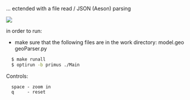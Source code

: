... ectended with a file read / JSON (Aeson) parsing

![](https://raw.github.com/madjestic/Haskell-OpenGL-Tutorial/master/Mandelbrot-FRP-io-sdl2/output.png)

in order to run:

- make sure that the following files are in the work directory:
  model.geo
  geoParser.py

```bash
  $ make runall
  $ optirun -b primus ./Main
```

Controls:
```
  space - zoom in
  q     - reset
```